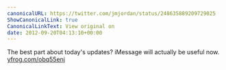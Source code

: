 ```yaml
---
canonicalURL: https://twitter.com/jmjordan/status/248635889209729025
ShowCanonicalLink: true
CanonicalLinkText: View original on
date: 2012-09-20T04:13:10+00:00
---
```

The best part about today's updates? iMessage will actually be useful now. [yfrog.com/obq55enj](http://yfrog.com/obq55enj)